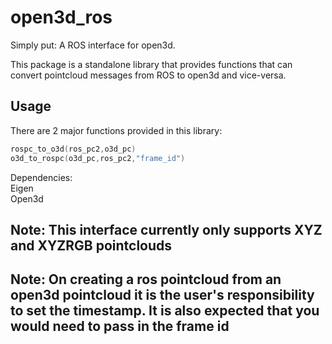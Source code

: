 # open3d_ros

Simply put: A ROS interface for open3d.

This package is a standalone library that provides functions that can convert pointcloud messages from ROS to open3d and vice-versa.

## Usage

There are 2 major functions provided in this library:

```cpp
rospc_to_o3d(ros_pc2,o3d_pc)
o3d_to_rospc(o3d_pc,ros_pc2,"frame_id")
```
Dependencies:
<br>Eigen
<br>Open3d

## Note: This interface currently only supports XYZ and XYZRGB pointclouds

## Note: On creating a ros pointcloud from an open3d pointcloud it is the user's responsibility to set the timestamp. It is also expected that you would need to pass in the frame id
